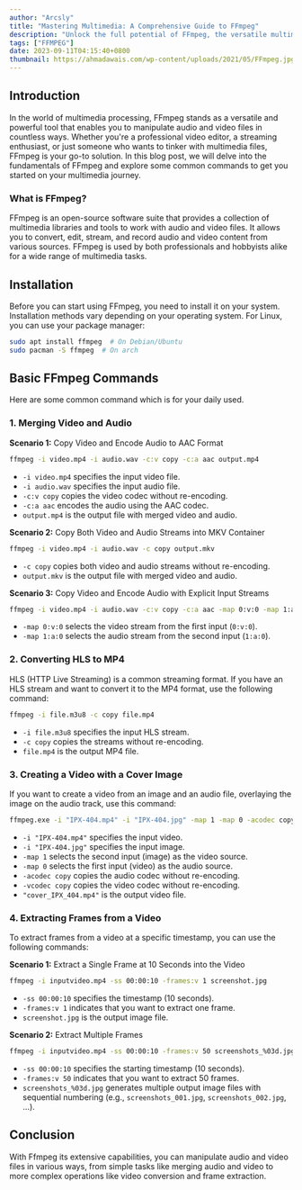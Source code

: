 ```yaml
---
author: "Arcsly"
title: "Mastering Multimedia: A Comprehensive Guide to FFmpeg"
description: "Unlock the full potential of FFmpeg, the versatile multimedia toolkit. Explore essential commands and techniques for video and audio manipulation, conversion, and more."
tags: ["FFMPEG"]
date: 2023-09-11T04:15:40+0800
thumbnail: https://ahmadawais.com/wp-content/uploads/2021/05/FFmpeg.jpg
---
```


## Introduction

In the world of multimedia processing, FFmpeg stands as a versatile and powerful tool that enables you to manipulate audio and video files in countless ways. Whether you're a professional video editor, a streaming enthusiast, or just someone who wants to tinker with multimedia files, FFmpeg is your go-to solution. In this blog post, we will delve into the fundamentals of FFmpeg and explore some common commands to get you started on your multimedia journey.

### What is FFmpeg?

FFmpeg is an open-source software suite that provides a collection of multimedia libraries and tools to work with audio and video files. It allows you to convert, edit, stream, and record audio and video content from various sources. FFmpeg is used by both professionals and hobbyists alike for a wide range of multimedia tasks.

## Installation

Before you can start using FFmpeg, you need to install it on your system. Installation methods vary depending on your operating system. For Linux, you can use your package manager:

```bash
sudo apt install ffmpeg  # On Debian/Ubuntu
sudo pacman -S ffmpeg  # On arch
```

## Basic FFmpeg Commands

Here are some common command which is for your daily used.

### 1. **Merging Video and Audio**

**Scenario 1:** Copy Video and Encode Audio to AAC Format

```bash
ffmpeg -i video.mp4 -i audio.wav -c:v copy -c:a aac output.mp4
```

- `-i video.mp4` specifies the input video file.
- `-i audio.wav` specifies the input audio file.
- `-c:v copy` copies the video codec without re-encoding.
- `-c:a aac` encodes the audio using the AAC codec.
- `output.mp4` is the output file with merged video and audio.

**Scenario 2:** Copy Both Video and Audio Streams into MKV Container

```bash
ffmpeg -i video.mp4 -i audio.wav -c copy output.mkv
```

- `-c copy` copies both video and audio streams without re-encoding.
- `output.mkv` is the output file with merged video and audio.

**Scenario 3:** Copy Video and Encode Audio with Explicit Input Streams

```bash
ffmpeg -i video.mp4 -i audio.wav -c:v copy -c:a aac -map 0:v:0 -map 1:a:0 output.mp4
```

- `-map 0:v:0` selects the video stream from the first input (`0:v:0`).
- `-map 1:a:0` selects the audio stream from the second input (`1:a:0`).

### 2. **Converting HLS to MP4**

HLS (HTTP Live Streaming) is a common streaming format. If you have an HLS stream and want to convert it to the MP4 format, use the following command:

```bash
ffmpeg -i file.m3u8 -c copy file.mp4
```

- `-i file.m3u8` specifies the input HLS stream.
- `-c copy` copies the streams without re-encoding.
- `file.mp4` is the output MP4 file.

### 3. **Creating a Video with a Cover Image**

If you want to create a video from an image and an audio file, overlaying the image on the audio track, use this command:

```bash
ffmpeg.exe -i "IPX-404.mp4" -i "IPX-404.jpg" -map 1 -map 0 -acodec copy -vcodec copy "cover_IPX_404.mp4"
```

- `-i "IPX-404.mp4"` specifies the input video.
- `-i "IPX-404.jpg"` specifies the input image.
- `-map 1` selects the second input (image) as the video source.
- `-map 0` selects the first input (video) as the audio source.
- `-acodec copy` copies the audio codec without re-encoding.
- `-vcodec copy` copies the video codec without re-encoding.
- `"cover_IPX_404.mp4"` is the output video file.

### 4. **Extracting Frames from a Video**

To extract frames from a video at a specific timestamp, you can use the following commands:

**Scenario 1:** Extract a Single Frame at 10 Seconds into the Video

```bash
ffmpeg -i inputvideo.mp4 -ss 00:00:10 -frames:v 1 screenshot.jpg
```

- `-ss 00:00:10` specifies the timestamp (10 seconds).
- `-frames:v 1` indicates that you want to extract one frame.
- `screenshot.jpg` is the output image file.

**Scenario 2:** Extract Multiple Frames

```bash
ffmpeg -i inputvideo.mp4 -ss 00:00:10 -frames:v 50 screenshots_%03d.jpg
```

- `-ss 00:00:10` specifies the starting timestamp (10 seconds).
- `-frames:v 50` indicates that you want to extract 50 frames.
- `screenshots_%03d.jpg` generates multiple output image files with sequential numbering (e.g., `screenshots_001.jpg`, `screenshots_002.jpg`, ...).

## Conclusion

With Ffmpeg its extensive capabilities, you can manipulate audio and video files in various ways, from simple tasks like merging audio and video to more complex operations like video conversion and frame extraction. 